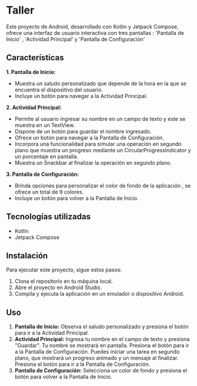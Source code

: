# Taller

Este proyecto de Android, desarrollado con Kotlin y Jetpack Compose, ofrece una interfaz de usuario interactiva con tres pantallas : 'Pantalla de Inicio' , 'Actividad Principal' y 'Pantalla de Configuración'

## Características

**1. Pantalla de Inicio:**

* Muestra un saludo personalizado que depende de la hora en la que se encuentra el dispositivo del usuario.
* Incluye un botón para navegar a la Actividad Principal.

**2. Actividad Principal:**

* Permite al usuario ingresar su nombre en un campo de texto y este se muestra en un TextView.
* Dispone de un botón para guardar el nombre ingresado.
* Ofrece un botón para navegar a la Pantalla de Configuración.
* Incorpora una funcionalidad para simular una operación en segundo plano que muestra un progreso mediante un CircularProgressIndicator y un porcentaje en pantalla.
* Muestra un Snackbar al finalizar la operación en segundo plano.

**3. Pantalla de Configuración:**

* Brinda opciones para personalizar el color de fondo de la aplicación , se ofrece un total de 9 colores.
* Incluye un botón para volver a la Pantalla de Inicio.

## Tecnologías utilizadas

* Kotlin
* Jetpack Compose


## Instalación

Para ejecutar este proyecto, sigue estos pasos:

1. Clona el repositorio en tu máquina local.
2. Abre el proyecto en Android Studio.
3. Compila y ejecuta la aplicación en un emulador o dispositivo Android.

## Uso

1. **Pantalla de Inicio:** Observa el saludo personalizado y presiona el botón para ir a la Actividad Principal.
2. **Actividad Principal:** Ingresa tu nombre en el campo de texto y presiona "Guardar". Tu nombre se mostrará en pantalla. Presiona el botón para ir a la Pantalla de Configuración. Puedes iniciar una tarea en segundo plano, que mostrará un progreso animado y un mensaje al finalizar. Presiona el botón para ir a la Pantalla de Configuración.
3. **Pantalla de Configuración:** Selecciona un color de fondo y presiona el botón para volver a la Pantalla de Inicio.